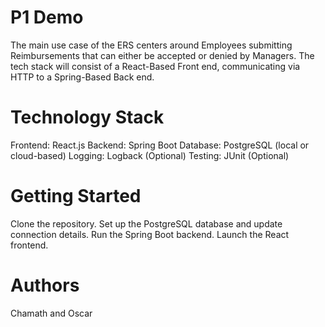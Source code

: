 # P1 Demo
The main use case of the ERS centers around Employees submitting Reimbursements that can either be accepted or denied by Managers. The tech stack will consist of a React-Based Front end, communicating via HTTP to a Spring-Based Back end.

# Technology Stack
Frontend: React.js
Backend: Spring Boot
Database: PostgreSQL (local or cloud-based)
Logging: Logback (Optional)
Testing: JUnit (Optional)

# Getting Started
Clone the repository.
Set up the PostgreSQL database and update connection details.
Run the Spring Boot backend.
Launch the React frontend.

# Authors
Chamath and Oscar
